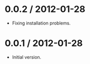 
0.0.2 / 2012-01-28 
==================

 * Fixing installation problems.

0.0.1 / 2012-01-28 
==================

  * Initial version.

